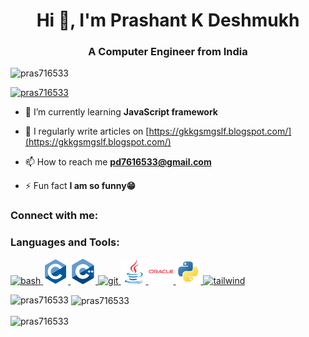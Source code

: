<h1 align="center">Hi 👋, I'm Prashant K Deshmukh</h1>
<h3 align="center">A Computer Engineer from India</h3>

<p align="left"> <img src="https://komarev.com/ghpvc/?username=pras716533&label=Profile%20views&color=0e75b6&style=flat" alt="pras716533" /> </p>

<p align="left"> <a href="https://github.com/ryo-ma/github-profile-trophy"><img src="https://github-profile-trophy.vercel.app/?username=pras716533" alt="pras716533" /></a> </p>

- 🌱 I’m currently learning **JavaScript framework**

- 📝 I regularly write articles on [https://gkkgsmgslf.blogspot.com/](https://gkkgsmgslf.blogspot.com/)

- 📫 How to reach me **pd7616533@gmail.com**

- ⚡ Fun fact **I am so funny😁**

<h3 align="left">Connect with me:</h3>
<p align="left">
</p>

<h3 align="left">Languages and Tools:</h3>
<p align="left"> <a href="https://www.gnu.org/software/bash/" target="_blank" rel="noreferrer"> <img src="https://www.vectorlogo.zone/logos/gnu_bash/gnu_bash-icon.svg" alt="bash" width="40" height="40"/> </a> <a href="https://www.cprogramming.com/" target="_blank" rel="noreferrer"> <img src="https://raw.githubusercontent.com/devicons/devicon/master/icons/c/c-original.svg" alt="c" width="40" height="40"/> </a> <a href="https://www.w3schools.com/cpp/" target="_blank" rel="noreferrer"> <img src="https://raw.githubusercontent.com/devicons/devicon/master/icons/cplusplus/cplusplus-original.svg" alt="cplusplus" width="40" height="40"/> </a> <a href="https://git-scm.com/" target="_blank" rel="noreferrer"> <img src="https://www.vectorlogo.zone/logos/git-scm/git-scm-icon.svg" alt="git" width="40" height="40"/> </a> <a href="https://www.java.com" target="_blank" rel="noreferrer"> <img src="https://raw.githubusercontent.com/devicons/devicon/master/icons/java/java-original.svg" alt="java" width="40" height="40"/> </a> <a href="https://www.oracle.com/" target="_blank" rel="noreferrer"> <img src="https://raw.githubusercontent.com/devicons/devicon/master/icons/oracle/oracle-original.svg" alt="oracle" width="40" height="40"/> </a> <a href="https://www.python.org" target="_blank" rel="noreferrer"> <img src="https://raw.githubusercontent.com/devicons/devicon/master/icons/python/python-original.svg" alt="python" width="40" height="40"/> </a> <a href="https://tailwindcss.com/" target="_blank" rel="noreferrer"> <img src="https://www.vectorlogo.zone/logos/tailwindcss/tailwindcss-icon.svg" alt="tailwind" width="40" height="40"/> </a> </p>

<p><img align="left" src="https://github-readme-stats.vercel.app/api/top-langs?username=pras716533&show_icons=true&locale=en&layout=compact" alt="pras716533" /></p>

<p>&nbsp;<img align="center" src="https://github-readme-stats.vercel.app/api?username=pras716533&show_icons=true&locale=en" alt="pras716533" /></p>

<p><img align="center" src="https://github-readme-streak-stats.herokuapp.com/?user=pras716533&" alt="pras716533" /></p>
